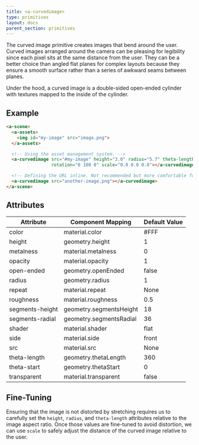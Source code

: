 ```yaml
---
title: <a-curvedimage>
type: primitives
layout: docs
parent_section: primitives
---
```



The curved image primitive creates images that bend around the user. Curved
images arranged around the camera can be pleasing for legibility since each
pixel sits at the same distance from the user. They can be a better choice than
angled flat planes for complex layouts because they ensure a smooth surface
rather than a series of awkward seams between planes.

Under the hood, a curved image is a double-sided open-ended cylinder with
textures mapped to the inside of the cylinder.

## Example

```html
<a-scene>
  <a-assets>
    <img id="my-image" src="image.png">
  </a-assets>

  <!-- Using the asset management system. -->
  <a-curvedimage src="#my-image" height="3.0" radius="5.7" theta-length="72"
                 rotation="0 100 0" scale="0.8 0.8 0.8"></a-curvedimage>

  <!-- Defining the URL inline. Not recommended but more comfortable for web developers. -->
  <a-curvedimage src="another-image.png"></a-curvedimage>
</a-scene>
```

## Attributes

| Attribute       | Component Mapping       | Default Value |
| --------        | -----------------       | ------------- |
| color           | material.color          | #FFF          |
| height          | geometry.height         | 1             |
| metalness       | material.metalness      | 0             |
| opacity         | material.opacity        | 1             |
| open-ended      | geometry.openEnded      | false         |
| radius          | geometry.radius         | 1             |
| repeat          | material.repeat         | None          |
| roughness       | material.roughness      | 0.5           |
| segments-height | geometry.segmentsHeight | 18            |
| segments-radial | geometry.segmentsRadial | 36            |
| shader          | material.shader         | flat          |
| side            | material.side           | front         |
| src             | material.src            | None          |
| theta-length    | geometry.thetaLength    | 360           |
| theta-start     | geometry.thetaStart     | 0             |
| transparent     | material.transparent    | false         |

## Fine-Tuning

Ensuring that the image is not distorted by stretching requires us to carefully
set the `height`, `radius`, and `theta-length` attributes relative to the image
aspect ratio. Once those values are fine-tuned to avoid distortion, we can use
`scale` to safely adjust the distance of the curved image relative to the user.
